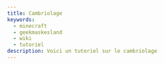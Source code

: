 ```yaml
---
title: Cambriolage
keywords:
  - minecraft
  - geekmaskesland
  - wiki
  - tutoriel
description: Voici un tutoriel sur le cambriolage
---
```


